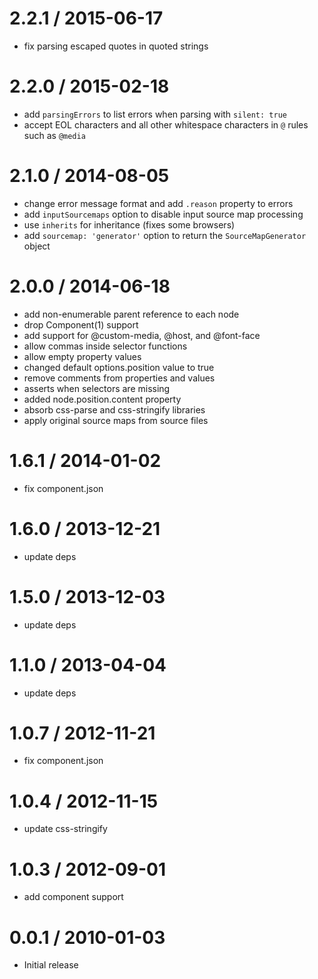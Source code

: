 2.2.1 / 2015-06-17
==================

-   fix parsing escaped quotes in quoted strings

2.2.0 / 2015-02-18
==================

-   add `parsingErrors` to list errors when parsing with `silent: true`
-   accept EOL characters and all other whitespace characters in `@` rules such as `@media`

2.1.0 / 2014-08-05
==================

-   change error message format and add `.reason` property to errors
-   add `inputSourcemaps` option to disable input source map processing
-   use `inherits` for inheritance (fixes some browsers)
-   add `sourcemap: 'generator'` option to return the `SourceMapGenerator` object

2.0.0 / 2014-06-18
==================

-   add non-enumerable parent reference to each node
-   drop Component(1) support
-   add support for <span class="citation" data-cites="custom-media">@custom-media</span>, <span class="citation" data-cites="host">@host</span>, and <span class="citation" data-cites="font-face">@font-face</span>
-   allow commas inside selector functions
-   allow empty property values
-   changed default options.position value to true
-   remove comments from properties and values
-   asserts when selectors are missing
-   added node.position.content property
-   absorb css-parse and css-stringify libraries
-   apply original source maps from source files

1.6.1 / 2014-01-02
==================

-   fix component.json

1.6.0 / 2013-12-21
==================

-   update deps

1.5.0 / 2013-12-03
==================

-   update deps

1.1.0 / 2013-04-04
==================

-   update deps

1.0.7 / 2012-11-21
==================

-   fix component.json

1.0.4 / 2012-11-15
==================

-   update css-stringify

1.0.3 / 2012-09-01
==================

-   add component support

0.0.1 / 2010-01-03
==================

-   Initial release
